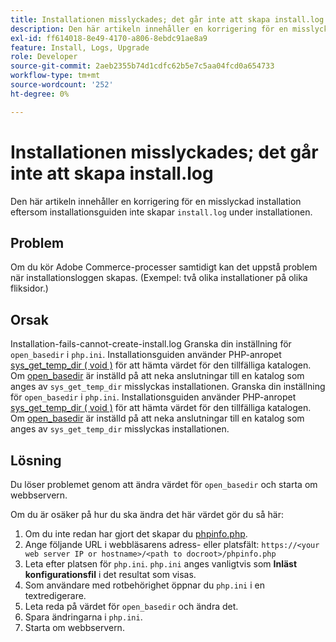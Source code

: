 ```yaml
---
title: Installationen misslyckades; det går inte att skapa install.log
description: Den här artikeln innehåller en korrigering för en misslyckad installation eftersom installationsguiden inte skapar "install.log" under installationen.
exl-id: ff614018-8e49-4170-a806-8ebdc91ae8a9
feature: Install, Logs, Upgrade
role: Developer
source-git-commit: 2aeb2355b74d1cdfc62b5e7c5aa04fcd0a654733
workflow-type: tm+mt
source-wordcount: '252'
ht-degree: 0%

---
```


# Installationen misslyckades; det går inte att skapa install.log

Den här artikeln innehåller en korrigering för en misslyckad installation eftersom installationsguiden inte skapar `install.log` under installationen.

## Problem

Om du kör Adobe Commerce-processer samtidigt kan det uppstå problem när installationsloggen skapas. (Exempel: två olika installationer på olika fliksidor.)

## Orsak

Installation-fails-cannot-create-install.log
Granska din inställning för `open_basedir` i `php.ini`. Installationsguiden använder PHP-anropet [sys\_get\_temp\_dir ( void )](https://php.net/manual/en/function.sys-get-temp-dir.php) för att hämta värdet för den tillfälliga katalogen. Om [open\_basedir](http://php.net/manual/en/ini.core.php#ini.open-basedir) är inställd på att neka anslutningar till en katalog som anges av `sys_get_temp_dir` misslyckas installationen.
Granska din inställning för `open_basedir` i `php.ini`. Installationsguiden använder PHP-anropet [sys\_get\_temp\_dir ( void )](https://php.net/manual/en/function.sys-get-temp-dir.php) för att hämta värdet för den tillfälliga katalogen. Om [open\_basedir](https://php.net/manual/en/ini.core.php#ini.open-basedir) är inställd på att neka anslutningar till en katalog som anges av `sys_get_temp_dir` misslyckas installationen.


## Lösning

Du löser problemet genom att ändra värdet för `open_basedir` och starta om webbservern.

Om du är osäker på hur du ska ändra det här värdet gör du så här:

1. Om du inte redan har gjort det skapar du [phpinfo.php](https://experienceleague.adobe.com/sv/docs/commerce-operations/installation-guide/prerequisites/optional-software).
1. Ange följande URL i webbläsarens adress- eller platsfält: `https://<your web server IP or hostname>/<path to docroot>/phpinfo.php`
1. Leta efter platsen för `php.ini`.     `php.ini` anges vanligtvis som **Inläst konfigurationsfil** i det resultat som visas.
1. Som användare med rotbehörighet öppnar du `php.ini` i en textredigerare.
1. Leta reda på värdet för `open_basedir` och ändra det.
1. Spara ändringarna i `php.ini`.
1. Starta om webbservern.
